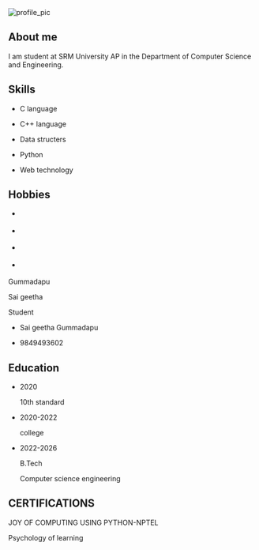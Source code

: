 <!DOCTYPE html>
<html>
<head>
	<title>Sai geetha Gummadapu</title>
	<link rel="stylesheet" type="text/css" href="resume.css">
</title> <script src="https://kit.fontawesome.com/3ef3559250.js" crossorigin="anonymous"></script>
</head>
<body>

<section class="resume">
	<div class="resume_left">
	    <div class="r_profile_pic">
	      <img src="srmlogo.jpeg" alt="profile_pic">
	    </div>
	    <div class="r_left_sub">
	      <div class="r_aboutme">
	        <h2>About me</h2>
	        <p>I am student at SRM University AP in the Department of Computer Science and Engineering.</p>
	      </div>
	      <div class="r_skills">
	        <h2>Skills</h2>
	        <ul>
	          <li>
	            <p><i class="fa-solid fa-code"></i></p>
	            <p>C language</p>
	          </li>
	          <li>
	            <p><i class="fa-solid fa-pen-nib"></i></p>
	            <p>C++ language</p>
	          </li>
	          <li>
	            <p><i class="fa-solid fa-video"></i></p>
	            <p>Data structers</p>
	          </li>
	          <li>
	            <p><i class="fa-solid fa-headphones"></i></p>
	            <p>Python</p>
	          </li>
	          <li>
	            <p><i class="fa-solid fa-image"></i></p>
	            <p>Web technology</p>
	          </li>
	        </ul>
	      </div>
	      <div class="r_hobbies">
	        <h2>Hobbies</h2>
	        <ul>
	          <li>
	            <p><i class="fa-solid fa-book"></i></p>
	          </li>
	          <li>
	            <p><i class="fa-solid fa-plant-wilt"></i></p>
	          </li>
	          <li>
	            <p><i class="fa-solid fa-bicycle"></i></p>
	          </li>
	          <li>
	            <p><i class="fa-solid fa-chess"></i></p>
	          </li>
	        </ul>
	      </div>
	    </div>
	</div>
	<div class="resume_right">
	    <div class="r_namerole">
	      <p>Gummadapu</p>
	      <p>Sai geetha</p>
	      <p class="role">Student</p>
	    </div>
	    <div class="r_info">
	      <ul>
	        <li>
	          <p>Sai geetha Gummadapu </p>
	        </li>
	        <li>
	          <p>9849493602</p>
	        </li>
	      </ul>
	    </div>
	    <div class="r_right_sub">
	      <div class="r_education">
	        <h2>Education</h2>
	        <ul>
	          <li>
	            <div class="r_ed_left">
	              <p>2020</p>
	            </div>
	            <div class="r_ed_right">
	              <p>10th standard</p>
	            </div>
	          </li>
	          <li>
	            <div class="r_ed_left">
	              <p>2020-2022</p>
	            </div>
	            <div class="r_ed_right">
	              <p>college</p>
	            </div>
	          </li>
	          <li>
	            <div class="r_ed_left">
	              <p>2022-2026</p>
	            </div>
	            <div class="r_ed_right">
	              <p>B.Tech</p>
	              <p>Computer science engineering</p>
	            </div>
	          </li>
	        </ul>
            <h2>CERTIFICATIONS</h2>
            <p>JOY OF COMPUTING USING PYTHON-NPTEL</p>
            <p>Psychology of learning</p>
	</div>
</section>

</body>
</html>


